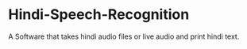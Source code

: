 # Hindi-Speech-Recognition
A Software that takes hindi audio files or live audio and print hindi text.
